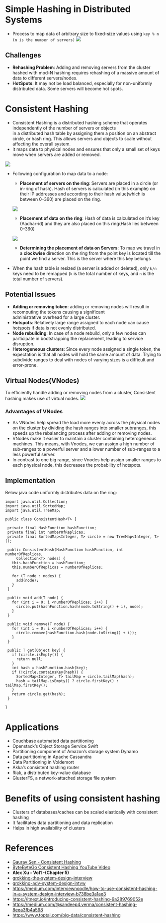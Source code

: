 # Simple Hashing in Distributed Systems
* Process to map data of arbitrary size to fixed-size values using ``key % n (n is the number of servers)``
![](../../../resources/sd/ch_intro.png)

## Challenges
* **Rehashing Problem**: Adding and removing servers from the cluster hashed with mod-N hashing 
requires rehashing of a massive amount of data to different servers/nodes.
* **HotSpots**: It may not be load balanced, especially for non-uniformly distributed data. Some servers will become hot spots.

# Consistent Hashing
* Consistent Hashing is a distributed hashing scheme that operates independently of the number of servers or objects  
in a distributed hash table by assigning them a position on an abstract circle, or hash ring. This allows servers 
and objects to scale without affecting the overall system.
* It maps data to physical nodes and ensures that only a small set of keys move when servers are 
  added or removed.

![](../../../resources/sd/ch_expl1.png)

* Following configuration to map data to a node:
  * **Placement of servers on the ring**: Servers are placed in a circle (or in-ring of hash). Hash of servers is calculated
    (in this example)  on their IP addresses and according to their hash value(which is between 0–360) are placed on the ring.
  
  ![](../../../resources/sd/ch_placement1.png)
  * **Placement of data on the ring**: Hash of data is calculated on it’s key (Aadhar-id) and they are also placed on 
    this ring(Hash lies between 0–360)

  ![](../../../resources/sd/ch_placement2.png)
  * **Determining the placement of data on Servers**: To map we travel in a **clockwise** direction on the ring from the 
    point key is located till the point we find a server. This is the server where this key belongs

* When the hash table is resized (a server is added or deleted), only ``k/n`` keys need to be remapped (``k`` is the 
  total number of keys, and ``n`` is the total number of servers).

## Potential Issues
* **Adding or removing token**: adding or removing nodes will result in recomputing the tokens causing a significant  
  administrative overhead for a large cluster.
* **Hotspots**: Relatively large range assigned to each node can cause hotspots if data is not evenly distributed.
* **Node rebuilding**: In case of a node rebuild, only a few nodes can participate in bootstrapping the replacement, 
  leading to service disruption.
* **Heterogeneous clusters**: Since every node assigned a single token, the expectation is that all nodes will hold the 
  same amount of data. Trying to subdivide ranges to deal with nodes of varying sizes is a difficult and error-prone.

## Virtual Nodes(VNodes)
To efficiently handle adding or removing nodes from a cluster, Consistent hashing makes use of virtual nodes.
![](../../../resources/sd/ch_expl2.png)
### Advantages of VNodes
* As VNodes help spread the load more evenly across the physical nodes on the cluster by dividing the hash ranges 
  into  smaller subranges, this speeds up the rebalancing process after adding or removing nodes.
* VNodes make it easier to maintain a cluster containing heterogeneous machines. This means, with Vnodes,  we can 
  assign a high number of sub-ranges to a powerful server and a lower number of sub-ranges to a less powerful server.
* In contrast to one big range, since Vnodes  help assign smaller ranges to each physical node, this decreases the 
  probability of hotspots.
## Implementation
Below java code uniformly distributes data on the ring:
```
import java.util.Collection;  
import java.util.SortedMap;  
import java.util.TreeMap;  
 
public class ConsistentHash<T> {  
 
 private final HashFunction hashFunction;  
 private final int numberOfReplicas;  
 private final SortedMap<Integer, T> circle = new TreeMap<Integer, T>();  
 
 public ConsistentHash(HashFunction hashFunction, int numberOfReplicas,  
     Collection<T> nodes) {  
   this.hashFunction = hashFunction;  
   this.numberOfReplicas = numberOfReplicas;  
 
   for (T node : nodes) {  
     add(node);  
   }  
 }  
 
 public void add(T node) {  
   for (int i = 0; i <numberOfReplicas; i++) {  
     circle.put(hashFunction.hash(node.toString() + i), node);  
   }  
 }  
 
 public void remove(T node) {  
   for (int i = 0; i <numberOfReplicas; i++) {  
     circle.remove(hashFunction.hash(node.toString() + i));  
   }  
 }  
 
 public T get(Object key) {  
   if (circle.isEmpty()) {  
     return null;  
   }  
   int hash = hashFunction.hash(key);  
   if (!circle.containsKey(hash)) {  
     SortedMap<Integer, T> tailMap = circle.tailMap(hash);  
     hash = tailMap.isEmpty() ? circle.firstKey() : tailMap.firstKey();  
   }  
   return circle.get(hash);  
 }  
 
}
```
# Applications
* Couchbase automated data partitioning
* Openstack’s Object Storage Service Swift
* Partitioning component of Amazon’s storage system Dynamo
* Data partitioning in Apache Cassandra
* Data Partitioning in Voldemort
* Akka’s consistent hashing router
* Riak, a distributed key-value database
* GlusterFS, a network-attached storage file system

# Benefits of using consistent hashing 
* Clusters of databases/caches can be scaled elastically with consistent hashing
* It facilitates data partitioning and data replication
* Helps in high availability of clusters

# References
* [Gaurav Sen - Consistent Hashing](https://www.youtube.com/watch?v=zaRkONvyGr8&t=70s)
* [ByteByteGo Consistent Hashing YouTube Video](https://www.youtube.com/watch?v=UF9Iqmg94tk)
* **Alex Xu - Vol1 -(Chapter 5)**
* [grokking-the-system-design-interview](https://www.educative.io/courses/grokking-the-system-design-interview/B81vnyp0GpY)
* [grokking-adv-system-design-intvw](https://www.educative.io/courses/grokking-adv-system-design-intvw/3Yw5qVDnq9R)
* https://medium.com/interviewnoodle/how-to-use-consistent-hashing-in-a-system-design-interview-b738be3a1ae3
* https://itnext.io/introducing-consistent-hashing-9a289769052e
* https://medium.com/@sandeep4.verma/consistent-hashing-8eea3fb4a598
* https://www.toptal.com/big-data/consistent-hashing